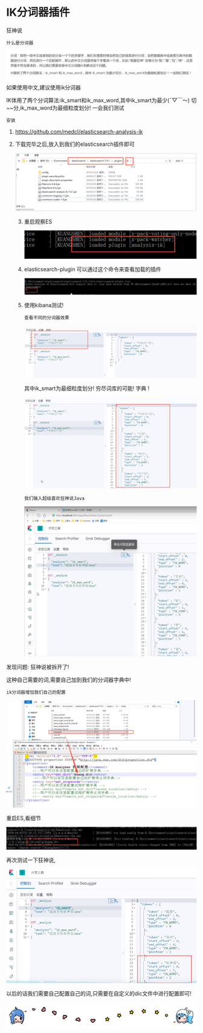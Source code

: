 # IK分词器插件

狂神说

```
什么是分词器
```

![1596637415868](08-elasticsearch-IK%E5%88%86%E8%AF%8D%E5%99%A8%E6%8F%92%E4%BB%B6.assets/1596637415868.png)

如果使用中文,建议使用ik分词器

IK体用了两个分词算法:ik_smart和ik_max_word,其中ik_smart为最少(ˉ▽￣～) 切~~分,ik_max_word为最细粒度划分! 一会我们测试

```
安装
```

1. https://github.com/medcl/elasticsearch-analysis-ik

2. 下载完毕之后,放入到我们的elasticsearch插件即可

   ![1596637767841](08-elasticsearch-IK%E5%88%86%E8%AF%8D%E5%99%A8%E6%8F%92%E4%BB%B6.assets/1596637767841.png)

   3. 重启观察ES
   
      ![1596674648793](08-elasticsearch-IK%E5%88%86%E8%AF%8D%E5%99%A8%E6%8F%92%E4%BB%B6.assets/1596674648793.png)
   
   4. elasticsearch-plugin 可以通过这个命令来查看加载的插件
   
      ![1596674703775](08-elasticsearch-IK%E5%88%86%E8%AF%8D%E5%99%A8%E6%8F%92%E4%BB%B6.assets/1596674703775.png)
   
   5. 使用kibana测试!
   
      ```
      查看不同的分词器效果
      ```
   
      ![1596674979545](08-elasticsearch-IK%E5%88%86%E8%AF%8D%E5%99%A8%E6%8F%92%E4%BB%B6.assets/1596674979545.png)
   
      
   
      其中ik_smart为最细粒度划分! 穷尽词库的可能! 字典 ! 
   
      ![1596675058784](08-elasticsearch-IK%E5%88%86%E8%AF%8D%E5%99%A8%E6%8F%92%E4%BB%B6.assets/1596675058784.png)
   
      ```
      我们输入超级喜欢狂神说Java
      ```
   
      ![1596675178617](08-elasticsearch-IK%E5%88%86%E8%AF%8D%E5%99%A8%E6%8F%92%E4%BB%B6.assets/1596675178617.png)
   
      

发现问题: 狂神说被拆开了!

这种自己需要的词,需要自己加到我们的分词器字典中!

```
ik分词器增加我们自己的配置
```

![1596675349989](08-elasticsearch-IK%E5%88%86%E8%AF%8D%E5%99%A8%E6%8F%92%E4%BB%B6.assets/1596675349989.png)

重启ES,看细节

![1596675426305](08-elasticsearch-IK%E5%88%86%E8%AF%8D%E5%99%A8%E6%8F%92%E4%BB%B6.assets/1596675426305.png)

再次测试一下狂神说,

![1596675486318](08-elasticsearch-IK%E5%88%86%E8%AF%8D%E5%99%A8%E6%8F%92%E4%BB%B6.assets/1596675486318.png)



以后的话我们需要自己配置自己的词,只需要在自定义的dic文件中进行配置即可! 

![1597974175451](08-elasticsearch-IK%E5%88%86%E8%AF%8D%E5%99%A8%E6%8F%92%E4%BB%B6.assets/1597974175451.png)